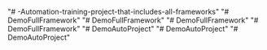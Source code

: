 "# -Automation-training-project-that-includes-all-frameworks" 
"# DemoFullFramework" 
"# DemoFullFramework" 
"# DemoFullFramework" 
"# DemoFullFramework" 
"# DemoAutoProject" 
"# DemoAutoProject" 
"# DemoAutoProject" 
